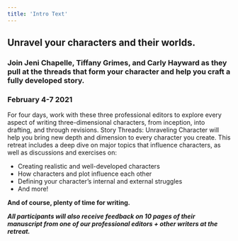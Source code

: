 ```yaml
---
title: 'Intro Text'
---
```


## Unravel your characters and their worlds.

### Join Jeni Chapelle, Tiffany Grimes, and Carly Hayward as they pull at the threads that form your character and help you craft a fully developed story.

### February 4-7 2021  
 
For four days, work with these three professional editors to explore every aspect of writing three-dimensional characters, from inception, into drafting, and through revisions. Story Threads: Unraveling Character will help you bring new depth and dimension to every character you create. This retreat includes a deep dive on major topics that influence characters, as well as discussions and exercises on:
 * Creating realistic and well-developed characters
 * How characters and plot influence each other
 * Defining your character’s internal and external struggles
 * And more!
 
**And of course, plenty of time for writing.**

_**All participants will also receive feedback on 10 pages of their manuscript from one of our professional editors + other writers at the retreat.**_
